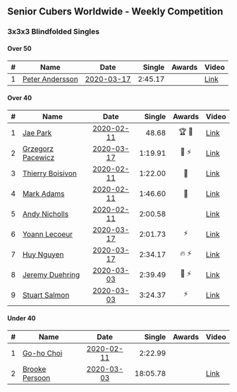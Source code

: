 ## Senior Cubers Worldwide - Weekly Competition
### 3x3x3 Blindfolded Singles

#### Over 50

| # | Name | Date | Single | Awards | Video |
| :--: | -- | :--: | --: | :--: | -- |
| 1 | [Peter Andersson](../persons/peter_andersson.md) | [2020-03-17](2020-03-17.md) | 2:45.17 |  | [Link](https://www.facebook.com/events/616010612582835/permalink/617557405761489/) |

#### Over 40

| # | Name | Date | Single | Awards | Video |
| :--: | -- | :--: | --: | :--: | -- |
| 1 | [Jae Park](../persons/jae_park.md) | [2020-02-11](2020-02-11.md) | 48.68 | 🏆 🥇 | [Link](https://www.facebook.com/events/173728187264773/permalink/173945660576359/) |
| 2 | [Grzegorz Pacewicz](../persons/grzegorz_pacewicz.md) | [2020-03-17](2020-03-17.md) | 1:19.91 | 🥈 ⚡ | [Link](https://www.facebook.com/events/616010612582835/permalink/620248352159061/) |
| 3 | [Thierry Boisivon](../persons/thierry_boisivon.md) | [2020-02-11](2020-02-11.md) | 1:22.00 | 🥈 | [Link](https://www.facebook.com/events/173728187264773/permalink/178355273468731/) |
| 4 | [Mark Adams](../persons/mark_adams.md) | [2020-02-11](2020-02-11.md) | 1:46.60 | 🥉 | [Link](https://www.facebook.com/events/173728187264773/permalink/176409236996668/) |
| 5 | [Andy Nicholls](../persons/andy_nicholls.md) | [2020-02-11](2020-02-11.md) | 2:00.58 |  | [Link](https://www.facebook.com/events/173728187264773/permalink/174217337215858/) |
| 6 | [Yoann Lecoeur](../persons/yoann_lecoeur.md) | [2020-03-17](2020-03-17.md) | 2:01.73 | ⚡ | [Link](https://www.facebook.com/events/616010612582835/permalink/617576952426201/) |
| 7 | [Huy Nguyen](../persons/huy_nguyen.md) | [2020-03-17](2020-03-17.md) | 2:34.17 | 🔥 ⚡ | [Link](https://www.facebook.com/events/616010612582835/permalink/618547175662512/) |
| 8 | [Jeremy Duehring](../persons/jeremy_duehring.md) | [2020-03-03](2020-03-03.md) | 2:39.49 | 🥉 ⚡ | [Link](https://www.facebook.com/events/186820176097844/permalink/190947509018444/) |
| 9 | [Stuart Salmon](../persons/stuart_salmon.md) | [2020-03-03](2020-03-03.md) | 3:24.37 | ⚡ | [Link](https://www.facebook.com/events/186820176097844/permalink/188740669239128/) |

#### Under 40

| # | Name | Date | Single | Awards | Video |
| :--: | -- | :--: | --: | :--: | -- |
| 1 | [Go-ho Choi](../persons/go-ho_choi.md) | [2020-02-11](2020-02-11.md) | 2:22.99 |  | |
| 2 | [Brooke Persoon](../persons/brooke_persoon.md) | [2020-03-03](2020-03-03.md) | 18:05.78 |  | [Link](https://www.facebook.com/events/186820176097844/permalink/191609515618910/) |


<!-- Global site tag (gtag.js) - Google Analytics -->
<script async src="https://www.googletagmanager.com/gtag/js?id=UA-86348435-3"></script>
<script>window.dataLayer = window.dataLayer || []; function gtag() {dataLayer.push(arguments);} gtag('js', new Date()); gtag('config', 'UA-86348435-3');</script>
